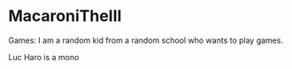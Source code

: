 # MacaroniTheIII
Games:
I am a random kid from a random school who wants to play games.

Luc Haro is a mono

